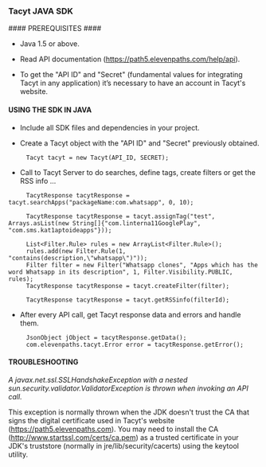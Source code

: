 ### Tacyt JAVA SDK ###


#### PREREQUISITES ####

* Java 1.5 or above.

* Read API documentation (https://path5.elevenpaths.com/help/api).

* To get the "API ID" and "Secret" (fundamental values for integrating Tacyt in any application) it’s necessary to have an account in Tacyt's website.


#### USING THE SDK IN JAVA ####

* Include all SDK files and dependencies in your project.

* Create a Tacyt object with the "API ID" and "Secret" previously obtained.
```
     Tacyt tacyt = new Tacyt(API_ID, SECRET);
```

* Call to Tacyt Server to do searches, define tags, create filters or get the RSS info ...
```
     TacytResponse tacytResponse = tacyt.searchApps("packageName:com.whatsapp", 0, 10);

     TacytResponse tacytResponse = tacyt.assignTag("test", Arrays.asList(new String[]{"com.linterna11GooglePlay", "com.sms.kat1aptoideapps"}));

     List<Filter.Rule> rules = new ArrayList<Filter.Rule>();
     rules.add(new Filter.Rule(1, "contains(description,\"whatsapp\")"));
     Filter filter = new Filter("Whatsapp clones", "Apps which has the word Whatsapp in its description", 1, Filter.Visibility.PUBLIC, rules);
     TacytResponse tacytResponse = tacyt.createFilter(filter);

     TacytResponse tacytResponse = tacyt.getRSSinfo(filterId);
```

* After every API call, get Tacyt response data and errors and handle them.
```
     JsonObject jObject = tacytResponse.getData();
     com.elevenpaths.tacyt.Error error = tacytResponse.getError();
```


#### TROUBLESHOOTING ####

*A javax.net.ssl.SSLHandshakeException with a nested sun.security.validator.ValidatorException is thrown when invoking an API call.*

This exception is normally thrown when the JDK doesn't trust the CA that signs the digital certificate used in Tacyt's website (https://path5.elevenpaths.com). You may need to install the CA (http://www.startssl.com/certs/ca.pem) as a trusted certificate in your JDK's truststore (normally in jre/lib/security/cacerts) using the keytool utility.
